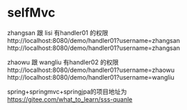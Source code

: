 # selfMvc
zhangsan 跟 lisi 有handler01 的权限<br/>
http://localhost:8080/demo/handler01?username=zhangsan<br/>
http://localhost:8080/demo/handler01?username=zhangsan

zhaowu 跟 wangliu 有handler02 的权限<br/>
http://localhost:8080/demo/handler01?username=zhaowu<br/>
http://localhost:8080/demo/handler01?username=wangliu<br/>

spring+springmvc+springjpa的项目地址为<br/>
https://gitee.com/what_to_learn/sss-quanle


